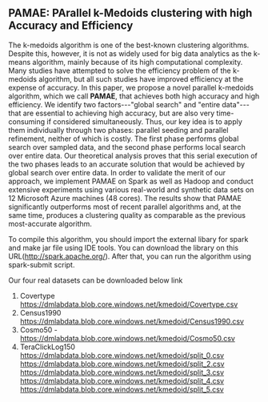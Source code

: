 ## PAMAE: PArallel k-Medoids clustering with high Accuracy and Efficiency

The k-medoids algorithm is one of the best-known clustering algorithms. Despite this, however, it is not as widely used for big data analytics as the k-means algorithm, mainly because of its high computational complexity. Many studies have attempted to solve the efficiency problem of the k-medoids algorithm, but all such studies have improved efficiency at the expense of accuracy. In this paper, we propose a novel parallel k-medoids algorithm, which we call **PAMAE**, that achieves both high accuracy and high efficiency. We identify two factors---"global search" and "entire data"---that are essential to achieving high accuracy, but are also very time-consuming if considered simultaneously. Thus, our key idea is to apply them individually through two phases: parallel seeding and parallel refinement, neither of which is costly. The first phase performs global search over sampled data, and the second phase performs local search over entire data. Our theoretical analysis proves that this serial execution of the two phases leads to an accurate solution that would be achieved by global search over entire data. In order to validate the merit of our approach, we implement PAMAE on Spark as well as Hadoop and conduct extensive experiments using various real-world and synthetic data sets on 12 Microsoft Azure machines (48 cores). The results show that PAMAE significantly outperforms most of recent parallel algorithms and, at the same time, produces a clustering quality as comparable as the previous most-accurate algorithm.

To compile this algorithm, you should import the external libary for spark and make jar file using IDE tools. You can download the library on this URL(http://spark.apache.org/). After that, you can run the algorithm using spark-submit script. 

Our four real datasets can be downloaded below link<br />
1. Covertype <br />
https://dmlabdata.blob.core.windows.net/kmedoid/Covertype.csv<br />
2. Census1990 <br />
https://dmlabdata.blob.core.windows.net/kmedoid/Census1990.csv<br />
3. Cosmo50 - <br />
https://dmlabdata.blob.core.windows.net/kmedoid/Cosmo50.csv<br />
4. TeraClickLog150 <br />
https://dmlabdata.blob.core.windows.net/kmedoid/split_0.csv<br />
https://dmlabdata.blob.core.windows.net/kmedoid/split_2.csv<br />
https://dmlabdata.blob.core.windows.net/kmedoid/split_3.csv<br />
https://dmlabdata.blob.core.windows.net/kmedoid/split_4.csv<br />
https://dmlabdata.blob.core.windows.net/kmedoid/split_5.csv<br />            
